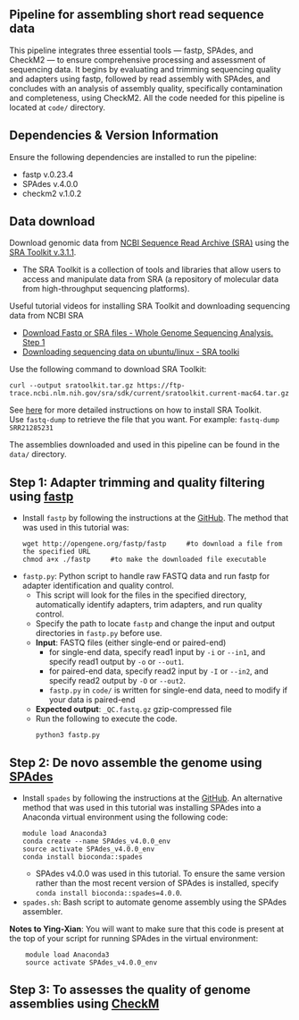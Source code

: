 ## Pipeline for assembling short read sequence data
This pipeline integrates three essential tools — fastp, SPAdes, and CheckM2 — to ensure comprehensive processing and assessment of sequencing data. It begins by evaluating and trimming sequencing quality and adapters using fastp, followed by read assembly with SPAdes, and concludes with an analysis of assembly quality, specifically contamination and completeness, using CheckM2. All the code needed for this pipeline is located at `code/` directory.

## Dependencies & Version Information
Ensure the following dependencies are installed to run the pipeline:
- fastp v.0.23.4
- SPAdes v.4.0.0
- checkm2 v.1.0.2

## Data download
Download genomic data from [NCBI Sequence Read Archive (SRA)](https://www.ncbi.nlm.nih.gov/sra) using the [SRA Toolkit v.3.1.1](https://github.com/ncbi/sra-tools).
- The SRA Toolkit is a collection of tools and libraries that allow users to access and manipulate data from SRA (a repository of molecular data from high-throughput sequencing platforms).

Useful tutorial videos for installing SRA Toolkit and downloading sequencing data from NCBI SRA
- [Download Fastq or SRA files - Whole Genome Sequencing Analysis. Step 1](https://www.youtube.com/watch?v=dZGf8D2WO44)
- [Downloading sequencing data on ubuntu/linux - SRA toolki](https://www.youtube.com/watch?v=E1n-Z2HDAD0)

Use the following command to download SRA Toolkit:
```
curl --output sratoolkit.tar.gz https://ftp-trace.ncbi.nlm.nih.gov/sra/sdk/current/sratoolkit.current-mac64.tar.gz
```
See [here](https://github.com/ncbi/sra-tools/wiki/02.-Installing-SRA-Toolkit) for more detailed instructions on how to install SRA Toolkit.\
Use `fastq-dump` <SRR-of-interest> to retrieve the file that you want. For example: `fastq-dump SRR21285231`

The assemblies downloaded and used in this pipeline can be found in the `data/` directory.

## Step 1: Adapter trimming and quality filtering using [fastp](https://doi.org/10.1093/bioinformatics/bty560)
- Install `fastp` by following the instructions at the [GitHub](https://github.com/OpenGene/fastp). The method that was used in this tutorial was:
  ```
  wget http://opengene.org/fastp/fastp     #to download a file from the specified URL
  chmod a+x ./fastp     #to make the downloaded file executable
  ```
- `fastp.py`: Python script to handle raw FASTQ data and run fastp for adapter identification and quality control.
    - This script will look for the files in the specified directory, automatically identify adapters, trim adapters, and run quality control.
    - Specify the path to locate `fastp` and change the input and output directories in `fastp.py` before use.
  - **Input**: FASTQ files (either single-end or paired-end)
    - for single-end data, specify read1 input by `-i` or `--in1`, and specify read1 output by `-o` or `--out1`.
    - for paired-end data, specify read2 input by `-I` or `--in2`, and specify read2 output by `-O` or `--out2`.
    - `fastp.py` in `code/` is written for single-end data, need to modify if your data is paired-end
  - **Expected output**: `_QC.fastq.gz` gzip-compressed file
  - Run the following to execute the code.
    ```
    python3 fastp.py
    ```

## Step 2: De novo assemble the genome using [SPAdes](https://doi.org/10.1002/cpbi.102)
- Install `spades` by following the instructions at the [GitHub](https://github.com/ablab/spades). An alternative method that was used in this tutorial was installing SPAdes into a Anaconda virtual environment using the following code:
    ```
    module load Anaconda3
    conda create --name SPAdes_v4.0.0_env
    source activate SPAdes_v4.0.0_env
    conda install bioconda::spades
    ```
  - SPAdes v4.0.0 was used in this tutorial. To ensure the same version rather than the most recent version of SPAdes is installed, specify `conda install bioconda::spades=4.0.0`.
- `spades.sh`: Bash script to automate genome assembly using the SPAdes assembler.




**Notes to Ying-Xian**:
You will want to make sure that this code is present at the top of your script for running SPAdes in the virtual environment:
```
    module load Anaconda3
    source activate SPAdes_v4.0.0_env
```

## Step 3: To assesses the quality of genome assemblies using [CheckM](https://genome.cshlp.org/content/25/7/1043)
